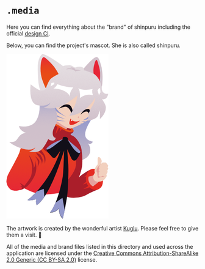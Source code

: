 # `.media`

Here you can find everything about the "brand" of shinpuru including the official [design CI](.media/design-ci.pdf).

Below, you can find the project's mascot. She is also called shinpuru. 

![](rendered/mascot.png)

The artwork is created by the wonderful artist [Kuglu](https://twitter.com/kugluu). Please feel free to give them a visit. 💖

All of the media and brand files listed in this directory and used across the application are licensed under the [Creative Commons Attribution-ShareAlike 2.0 Generic (CC BY-SA 2.0)](https://creativecommons.org/licenses/by-sa/2.0/) license.